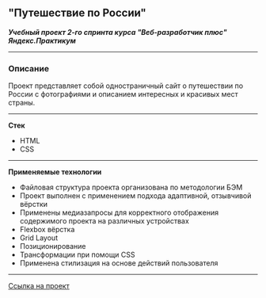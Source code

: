 ## "Путешествие по России"

***Учебный проект 2-го спринта курса "Веб-разработчик плюс" Яндекс.Практикум***
___________________________

### Описание

Проект представляет собой одностраничный сайт о путешествии по России с фотографиями и описанием интересных и красивых мест страны.
___________________________

**Стек**


* HTML
* CSS

___________________________

**Применяемые технологии**

* Файловая структура проекта организована по методологии БЭМ
* Проект выполнен с применением подхода адаптивной, отзывчивой вёрстки
* Применены медиазапросы для корректного отображения содержимого проекта на различных устройствах
* Flexbox вёрстка
* Grid Layout
* Позиционирование
* Трансформации при помощи CSS
* Применена стилизация на основе действий пользователя

___________________________  

[Ссылка на проект](https://mary-an-safronova.github.io/russian-travel/)